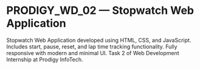 # PRODIGY_WD_02 — Stopwatch Web Application
Stopwatch Web Application developed using HTML, CSS, and JavaScript. Includes start, pause, reset, and lap time tracking functionality. Fully responsive with modern and minimal UI. Task 2 of Web Development Internship at Prodigy InfoTech.
